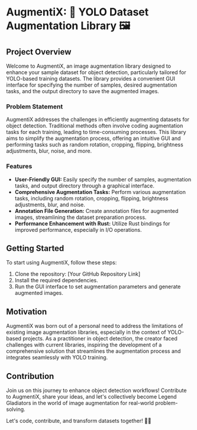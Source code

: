 # AugmentiX: 🚀 YOLO Dataset Augmentation Library 🖼️

## Project Overview

Welcome to AugmentiX, an image augmentation library designed to enhance your sample dataset for object detection, particularly tailored for YOLO-based training datasets. The library provides a convenient GUI interface for specifying the number of samples, desired augmentation tasks, and the output directory to save the augmented images.

### Problem Statement

AugmentiX addresses the challenges in efficiently augmenting datasets for object detection. Traditional methods often involve coding augmentation tasks for each training, leading to time-consuming processes. This library aims to simplify the augmentation process, offering an intuitive GUI and performing tasks such as random rotation, cropping, flipping, brightness adjustments, blur, noise, and more.

### Features

- **User-Friendly GUI:** Easily specify the number of samples, augmentation tasks, and output directory through a graphical interface.
- **Comprehensive Augmentation Tasks:** Perform various augmentation tasks, including random rotation, cropping, flipping, brightness adjustments, blur, and noise.
- **Annotation File Generation:** Create annotation files for augmented images, streamlining the dataset preparation process.
- **Performance Enhancement with Rust:** Utilize Rust bindings for improved performance, especially in I/O operations.

## Getting Started

To start using AugmentiX, follow these steps:

1. Clone the repository: [Your GitHub Repository Link]
2. Install the required dependencies.
3. Run the GUI interface to set augmentation parameters and generate augmented images.

## Motivation

AugmentiX was born out of a personal need to address the limitations of existing image augmentation libraries, especially in the context of YOLO-based projects. As a practitioner in object detection, the creator faced challenges with current libraries, inspiring the development of a comprehensive solution that streamlines the augmentation process and integrates seamlessly with YOLO training.

## Contribution

Join us on this journey to enhance object detection workflows! Contribute to AugmentiX, share your ideas, and let's collectively become Legend Gladiators in the world of image augmentation for real-world problem-solving.

Let's code, contribute, and transform datasets together! 🚀🔧